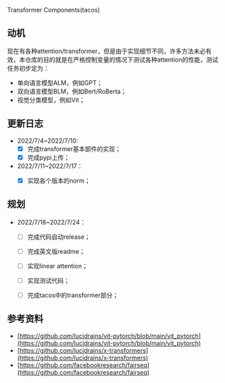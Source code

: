 
Transformer Components(tacos)

## 动机

现在有各种attention/transformer，但是由于实现细节不同，许多方法未必有效，本仓库的目的就是在严格控制变量的情况下测试各种attention的性能，测试任务初步定为：

- 单向语言模型ALM，例如GPT；
- 双向语言模型BLM，例如Bert/RoBerta；
- 视觉分类模型，例如Vit；



## 更新日志

- 2022/7/4~2022/7/10: 
  - [x] 完成transformer基本部件的实现；
  - [x] 完成pypi上传；
- 2022/7/11~2022/7/17：
  - [x] 实现各个版本的norm；



## 规划
- 2022/7/18~2022/7/24：
  - [ ] 完成代码自动release；
  - [ ] 完成英文版readme；
  - [ ] 实现linear attention；
  - [ ] 实现测试代码；
  - [ ] 完成tacos中的transformer部分；



## 参考资料

- [https://github.com/lucidrains/vit-pytorch/blob/main/vit_pytorch](https://github.com/lucidrains/vit-pytorch/blob/main/vit_pytorch)
- [https://github.com/lucidrains/x-transformers](https://github.com/lucidrains/x-transformers)
- [https://github.com/facebookresearch/fairseq](https://github.com/facebookresearch/fairseq)